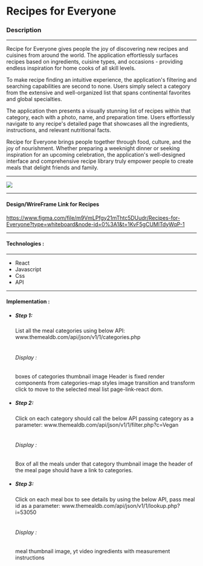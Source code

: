 
<h1>Recipes for Everyone </h1>

<h3>Description</h3>

<hr />

<p>Recipe for Everyone gives people the joy of discovering new recipes and cuisines from around the world.
  The application effortlessly surfaces recipes based on ingredients, cuisine types, and occasions - providing endless inspiration for home cooks of all skill levels. 
</p>
<p>
To make recipe finding an intuitive experience, the application's filtering and searching capabilities are second to none. Users simply select a category from the extensive and well-organized list that spans continental favorites and global specialties.
</p>
<p>
The application then presents a visually stunning list of recipes within that category, each with a photo, name, and preparation time. Users effortlessly navigate to any recipe's detailed page that showcases all the ingredients, instructions, and relevant nutritional facts.
  </p>
<p>
Recipe for Everyone brings people together through food, culture, and the joy of nourishment. Whether preparing a weeknight dinner or seeking inspiration for an upcoming celebration, the application's well-designed interface and comprehensive recipe library truly empower people to create meals that delight friends and family.
</p>

<hr />

![](recipe.gif)

<hr />

<h4>Design/WrireFrame Link for Recipes</h4>

https://www.figma.com/file/m9VmLPfgy21mThtc5DUudr/Recipes-for-Everyone?type=whiteboard&node-id=0%3A1&t=1KvF5gCUMlTdyWqP-1

<hr />

<h4>Technologies :</h4>
<hr />
<ul>
  <li>
    React </li>
  <li>Javascript</li>
   <li> Css </li>
    <li> API </li>
  
</ul>

<hr/>

<h4>Implementation :</h4>
<ul>
  <li>
  <h5>Step 1: </h5>List all the meal categories using below API:
	www.themealdb.com/api/json/v1/1/categories.php
    <br /><br />
<h6>Display :</h6>
	boxes of categories 
	thumbnail image
	Header is fixed 
	render components from categories-map
	styles image transition and transform 
	click to move to the selected meal list page-link-react dom.
  </li>
    <li>
<h5>Step 2:</h5> Click on each category should call the below API passing category as a 	parameter:
	www.themealdb.com/api/json/v1/1/filter.php?c=Vegan 
      <br /><br />
	<h6>Display :</h6>
	Box of all the meals under that category
	thumbnail image
	the header of the meal page should have a link to categories.
	</li>
  <li>
<h5>Step 3:</h5> Click on each meal box to see details by using the below API, pass meal 	id as a parameter:
	www.themealdb.com/api/json/v1/1/lookup.php?i=53050 <br /><br />
	<h6>Display :</h6>
		meal thumbnail
		image, yt video
		ingredients with measurement
		instructions
    
  </li>
</ul>








